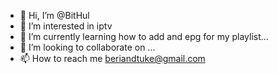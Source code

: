 - 👋 Hi, I’m @BitHul
- 👀 I’m interested in iptv
- 🌱 I’m currently learning how to add and epg for my playlist...
- 💞️ I’m looking to collaborate on ...
- 📫 How to reach me beriandtuke@gmail.com

<!---
BitHul/BitHul is a ✨ special ✨ repository because its `README.md` (this file) appears on your GitHub profile.
You can click the Preview link to take a look at your changes.
--->
